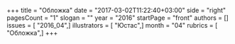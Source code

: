 +++
title = "Обложка"
date = "2017-03-02T11:22:40+03:00"
side = "right"
pagesCount = "1"
slogan = ""
year = "2016"
startPage = "front"
authors = []
issues = [ "2016_04",]
illustrators = [ "Юстас",]
month = "04"
rubrics = [ "Обложка",]
+++
